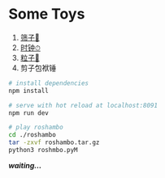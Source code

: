 # Some Toys

1. [筛子🎲](http://localhost:8091/dice/dice.html)
2. [时钟⏱](http://localhost:8091/clock/clock.html)
3. [粒子🌰](http://localhost:8091/atom/atom.html)
4. 剪子包袱锤


``` bash
# install dependencies
npm install

# serve with hot reload at localhost:8091
npm run dev

# play roshambo
cd ./roshambo
tar -zxvf roshambo.tar.gz
python3 roshmbo.pyM
```

***waiting...***

